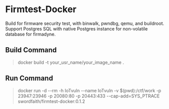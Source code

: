 # Firmtest-Docker

Build for firmware security test, with binwalk, pwndbg, qemu, and buildroot. Support Postgres SQL with native Postgres instance for non-volatile database for firmadyne.

## Build Command

>docker build -t your_usr_name/your_image_name .

## Run Command

>docker run -d --rm -h IoTvuln --name IoTvuln -v $(pwd):/ctf/work -p 23947:23946 -p 20080:80 -p 20443:433 --cap-add=SYS_PTRACE swordfaith/firmtest-docker:0.1.2